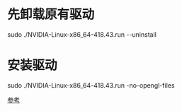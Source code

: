 # 先卸载原有驱动
 sudo ./NVIDIA-Linux-x86_64-418.43.run --uninstall
# 安装驱动
  sudo ./NVIDIA-Linux-x86_64-418.43.run -no-opengl-files

[参考](https://www.cnblogs.com/luofeel/p/8654964.html)
